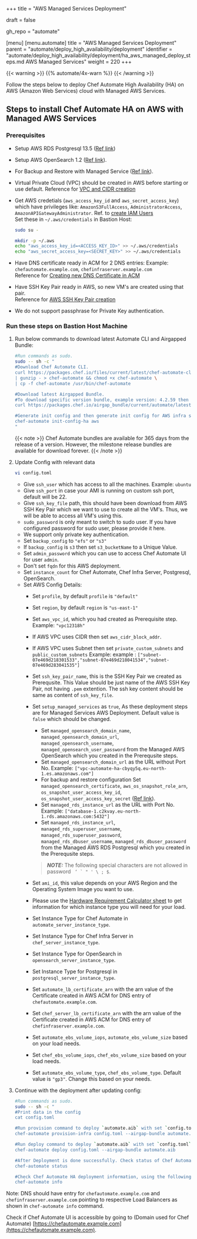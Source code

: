 +++
title = "AWS Managed Services Deployment"

draft = false

gh_repo = "automate"

[menu]
  [menu.automate]
    title = "AWS Managed Services Deployment"
    parent = "automate/deploy_high_availability/deployment"
    identifier = "automate/deploy_high_availability/deployment/ha_aws_managed_deploy_steps.md AWS Managed Services"
    weight = 220
+++

{{< warning >}}
 {{% automate/4x-warn %}}
{{< /warning >}}

Follow the steps below to deploy Chef Automate High Availability (HA) on AWS (Amazon Web Services) cloud with Managed AWS Services.

## Steps to install Chef Automate HA on AWS with Managed AWS Services

### Prerequisites

- Setup AWS RDS Postgresql 13.5 ([Ref link](https://docs.aws.amazon.com/AmazonRDS/latest/UserGuide/CHAP_GettingStarted.CreatingConnecting.PostgreSQL.html))
- Setup AWS OpenSearch 1.2 ([Ref link](https://docs.aws.amazon.com/opensearch-service/latest/developerguide/createupdatedomains.html)).
- For Backup and Restore with Managed Service ([Ref link](/automate/managed_services/#prerequisites)).
- Virtual Private Cloud (VPC) should be created in AWS before starting or use default. Reference for [VPC and CIDR creation](/automate/ha_vpc_setup/)
- Get AWS credetials (`aws_access_key_id` and `aws_secret_access_key`) which have privileges like: `AmazonS3FullAccess`, `AdministratorAccess`, `AmazonAPIGatewayAdministrator`. Ref. to [create IAM Users](/automate/ha_iam_user/) \
  Set these in `~/.aws/credentials` in Bastion Host:

  ```bash
  sudo su -
  ```

  ```bash
  mkdir -p ~/.aws
  echo "aws_access_key_id=<ACCESS_KEY_ID>" >> ~/.aws/credentials
  echo "aws_secret_access_key=<SECRET_KEY>" >> ~/.aws/credentials
  ```

- Have DNS certificate ready in ACM for 2 DNS entries: Example: `chefautomate.example.com`, `chefinfraserver.example.com`\
  Reference for [Creating new DNS Certificate in ACM](/automate/ha_aws_cert_mngr/)
- Have SSH Key Pair ready in AWS, so new VM's are created using that pair.\
  Reference for [AWS SSH Key Pair creation](https://docs.aws.amazon.com/ground-station/latest/ug/create-ec2-ssh-key-pair.html)
- We do not support passphrase for Private Key authentication.
### Run these steps on Bastion Host Machine

1. Run below commands to download latest Automate CLI and Airgapped Bundle:

   ```bash
   #Run commands as sudo.
   sudo -- sh -c "
   #Download Chef Automate CLI.
   curl https://packages.chef.io/files/current/latest/chef-automate-cli/chef-automate_linux_amd64.zip \
   | gunzip - > chef-automate && chmod +x chef-automate \
   | cp -f chef-automate /usr/bin/chef-automate

   #Download latest Airgapped Bundle.
   #To download specific version bundle, example version: 4.2.59 then replace latest.aib with 4.2.59.aib
   curl https://packages.chef.io/airgap_bundle/current/automate/latest.aib -o automate.aib

   #Generate init config and then generate init config for AWS infra structure
   chef-automate init-config-ha aws
   "
   ```

   {{< note >}} 
   Chef Automate bundles are available for 365 days from the release of a version. However, the milestone release bundles are available for download forever.
   {{< /note >}}

2. Update Config with relevant data

   ```bash
   vi config.toml
   ```

   - Give `ssh_user` which has access to all the machines. Example: `ubuntu`
   - Give `ssh_port` in case your AMI is running on custom ssh port, default will be 22.
   - Give `ssh_key_file` path, this should have been download from AWS SSH Key Pair which we want to use to create all the VM's. Thus, we will be able to access all VM's using this.
   - `sudo_password` is only meant to switch to sudo user. If you have configured password for sudo user, please provide it here.
   - We support only private key authentication.
   - Set `backup_config` to `"efs"` or `"s3"`
   - If `backup_config` is `s3` then set `s3_bucketName` to a Unique Value.
   - Set `admin_password` which you can use to access Chef Automate UI for user `admin`.
   - Don't set `fqdn` for this AWS deployment.
   - Set `instance_count` for Chef Automate, Chef Infra Server, Postgresql, OpenSearch.
   - Set AWS Config Details:
      - Set `profile`, by default `profile` is `"default"`
      - Set `region`, by default `region` is `"us-east-1"`
      - Set `aws_vpc_id`, which you had created as Prerequisite step. Example: `"vpc12318h"`
      - If AWS VPC uses CIDR then set `aws_cidr_block_addr`.
      - If AWS VPC uses Subnet then set `private_custom_subnets` and `public_custom_subnets` Example: example : `["subnet-07e469d218301533","subnet-07e469d218041534","subnet-07e469d283041535"]`
      - Set `ssh_key_pair_name`, this is the SSH Key Pair we created as Prerequsite. This Value should be just name of the AWS SSH Key Pair, not having `.pem` extention. The ssh key content should be same as content of `ssh_key_file`.
      - Set `setup_managed_services` as `true`, As these deployment steps are for Managed Services AWS Deployment. Default value is `false` which should be changed.
        - Set `managed_opensearch_domain_name`, `managed_opensearch_domain_url`, `managed_opensearch_username`, `managed_opensearch_user_password` from the Managed AWS OpenSearch which you created in the Prerequsite steps.
        - Set `managed_opensearch_domain_url` as the URL without Port No. Example: `["vpc-automate-ha-cbyqy5q.eu-north-1.es.amazonaws.com"]`
        - For backup and restore configuration Set `managed_opensearch_certificate`,
        `aws_os_snapshot_role_arn`,
        `os_snapshot_user_access_key_id`, `os_snapshot_user_access_key_secret` ([Ref link](/automate/managed_services/#prerequisites)).
        - Set `managed_rds_instance_url` as the URL with Port No. Example: `["database-1.c2kvay.eu-north-1.rds.amazonaws.com:5432"]`
        - Set `managed_rds_instance_url`, `managed_rds_superuser_username`, `managed_rds_superuser_password`, `managed_rds_dbuser_username`, `managed_rds_dbuser_password` from the Managed AWS RDS Postgresql which you created in the Prerequsite steps.
        > **_NOTE:_**  The following special characters are not allowed in password ```  ‘ ` " ' \ ; $ ```.  

      - Set `ami_id`, this value depends on your AWS Region and the Operating System Image you want to use.
      - Please use the [Hardware Requirement Calculator sheet](/calculator/automate_ha_hardware_calculator.xlsx) to get information for which instance type you will need for your load.
      - Set Instance Type for Chef Automate in `automate_server_instance_type`.
      - Set Instance Type for Chef Infra Server in `chef_server_instance_type`.
      - Set Instance Type for OpenSearch in `opensearch_server_instance_type`.
      - Set Instance Type for Postgresql in `postgresql_server_instance_type`.
      - Set `automate_lb_certificate_arn` with the arn value of the Certificate created in AWS ACM for DNS entry of `chefautomate.example.com`.
      - Set `chef_server_lb_certificate_arn` with the arn value of the Certificate created in AWS ACM for DNS entry of `chefinfraserver.example.com`.
      - Set `automate_ebs_volume_iops`, `automate_ebs_volume_size` based on your load needs.
      - Set `chef_ebs_volume_iops`, `chef_ebs_volume_size` based on your load needs.
      - Set `automate_ebs_volume_type`, `chef_ebs_volume_type`. Default value is `"gp3"`. Change this based on your needs.

3. Continue with the deployment after updating config:

   ```bash
   #Run commands as sudo.
   sudo -- sh -c "
   #Print data in the config
   cat config.toml

   #Run provision command to deploy `automate.aib` with set `config.toml`
   chef-automate provision-infra config.toml --airgap-bundle automate.aib

   #Run deploy command to deploy `automate.aib` with set `config.toml`
   chef-automate deploy config.toml --airgap-bundle automate.aib

   #After Deployment is done successfully. Check status of Chef Automate HA services
   chef-automate status
   
   #Check Chef Automate HA deployment information, using the following command
   chef-automate info
   ```

Note: DNS should have entry for `chefautomate.example.com` and `chefinfraserver.example.com` pointing to respective Load Balancers as shown in `chef-automate info` command.

Check if Chef Automate UI is accessible by going to (Domain used for Chef Automate) [https://chefautomate.example.com](https://chefautomate.example.com).
